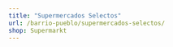 ```yaml
---
title: "Supermercados Selectos"
url: /barrio-pueblo/supermercados-selectos/
shop: Supermarkt
---
```

